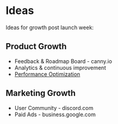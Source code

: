 # Ideas

Ideas for growth post launch week:

## Product Growth

- Feedback & Roadmap Board - canny.io
- Analytics & continuous improvement
- [Performance Optimization](performance-optimization-chat.md)

## Marketing Growth

- User Community - discord.com
- Paid Ads - business.google.com
